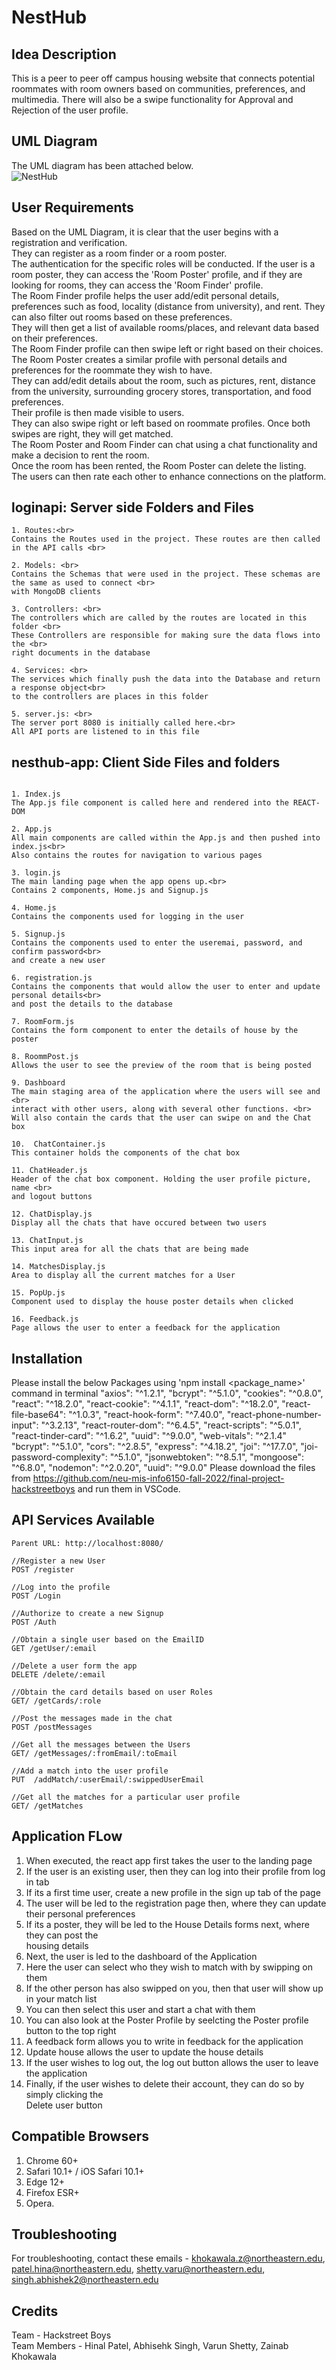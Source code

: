 # NestHub

## Idea Description
This is a peer to peer off campus housing website that connects potential roommates with room owners based on communities, preferences, and multimedia. There will also be a swipe functionality for Approval and Rejection of the user profile.


## UML Diagram
The UML diagram has been attached below. <br>
![NestHub](https://user-images.githubusercontent.com/106755622/199390796-67eb54fa-a00d-4f69-948d-81b3999ef9e1.png)


## User Requirements
Based on the UML Diagram, it is clear that the user begins with a registration and verification. <br>
They can register as a room finder or a room poster. <br>
The authentication for the specific roles will be conducted. If the user is a room poster, they can access the 'Room Poster' profile, and if they are looking for rooms, they can access the 'Room Finder' profile.<br>
The Room Finder profile helps the user add/edit personal details, preferences such as food, locality (distance from university), 
and rent. They can also filter out rooms based on these preferences.<br>
They will then get a list of available rooms/places, and relevant data based on their preferences.<br>
The Room Finder profile can then swipe left or right based on their choices.<br>
The Room Poster creates a similar profile with personal details and preferences for the roommate they wish to have.<br>
They can add/edit details about the room, such as pictures, rent, distance from the university, surrounding grocery stores, transportation, and food preferences.<br>
Their profile is then made visible to users.<br>
They can also swipe right or left based on roommate profiles. Once both swipes are right, they will get matched. <br>
The Room Poster and Room Finder can chat using a chat functionality and make a decision to rent the room.<br>
Once the room has been rented, the Room Poster can delete the listing. <br>
The users can then rate each other to enhance connections on the platform. <br>


## loginapi: Server side Folders and Files
```
1. Routes:<br>
Contains the Routes used in the project. These routes are then called in the API calls <br>

2. Models: <br>
Contains the Schemas that were used in the project. These schemas are the same as used to connect <br>
with MongoDB clients

3. Controllers: <br>
The controllers which are called by the routes are located in this folder <br>
These Controllers are responsible for making sure the data flows into the <br>
right documents in the database

4. Services: <br>
The services which finally push the data into the Database and return a response object<br>
to the controllers are places in this folder

5. server.js: <br>
The server port 8080 is initially called here.<br>
All API ports are listened to in this file
```

## nesthub-app: Client Side Files and folders
```

1. Index.js
The App.js file component is called here and rendered into the REACT-DOM

2. App.js
All main components are called within the App.js and then pushed into index.js<br>
Also contains the routes for navigation to various pages

3. login.js
The main landing page when the app opens up.<br>
Contains 2 components, Home.js and Signup.js

4. Home.js
Contains the components used for logging in the user

5. Signup.js
Contains the components used to enter the useremai, password, and confirm password<br>
and create a new user

6. registration.js
Contains the components that would allow the user to enter and update personal details<br>
and post the details to the database

7. RoomForm.js
Contains the form component to enter the details of house by the poster

8. RoommPost.js
Allows the user to see the preview of the room that is being posted

9. Dashboard
The main staging area of the application where the users will see and <br>
interact with other users, along with several other functions. <br>
Will also contain the cards that the user can swipe on and the Chat box

10.  ChatContainer.js
This container holds the components of the chat box

11. ChatHeader.js
Header of the chat box component. Holding the user profile picture, name <br>
and logout buttons

12. ChatDisplay.js
Display all the chats that have occured between two users

13. ChatInput.js
This input area for all the chats that are being made

14. MatchesDisplay.js
Area to display all the current matches for a User

15. PopUp.js
Component used to display the house poster details when clicked

16. Feedback.js
Page allows the user to enter a feedback for the application

```

## Installation

Please install the below Packages using 'npm install <package_name>' command in terminal
    "axios": "^1.2.1",
    "bcrypt": "^5.1.0",
    "cookies": "^0.8.0",
    "react": "^18.2.0",
    "react-cookie": "^4.1.1",
    "react-dom": "^18.2.0",
    "react-file-base64": "^1.0.3",
    "react-hook-form": "^7.40.0",
    "react-phone-number-input": "^3.2.13",
    "react-router-dom": "^6.4.5",
    "react-scripts": "^5.0.1",
    "react-tinder-card": "^1.6.2",
    "uuid": "^9.0.0",
    "web-vitals": "^2.1.4"
    "bcrypt": "^5.1.0",
    "cors": "^2.8.5",
    "express": "^4.18.2",
    "joi": "^17.7.0",
    "joi-password-complexity": "^5.1.0",
    "jsonwebtoken": "^8.5.1",
    "mongoose": "^6.8.0",
    "nodemon": "^2.0.20",
    "uuid": "^9.0.0"
Please download the files from https://github.com/neu-mis-info6150-fall-2022/final-project-hackstreetboys and run them in VSCode.

## API Services Available 
```
Parent URL: http://localhost:8080/

//Register a new User
POST /register

//Log into the profile
POST /Login

//Authorize to create a new Signup
POST /Auth

//Obtain a single user based on the EmailID
GET /getUser/:email

//Delete a user form the app
DELETE /delete/:email

//Obtain the card details based on user Roles 
GET/ /getCards/:role

//Post the messages made in the chat
POST /postMessages 

//Get all the messages between the Users
GET/ /getMessages/:fromEmail/:toEmail

//Add a match into the user profile
PUT  /addMatch/:userEmail/:swippedUserEmail

//Get all the matches for a particular user profile
GET/ /getMatches
```

## Application FLow

1. When executed, the react app first takes the user to the landing page
2. If the user is an existing user, then they can log into their profile from log in tab
3. If its a first time user, create a new profile in the sign up tab of the page
4. The user will be led to the registration page then, where they can update their personal preferences
5. If its a poster, they will be led to the House Details forms next, where they can post the<br>
   housing details
6. Next, the user is led to the dashboard of the Application
7. Here the user can select who they wish to match with by swipping on them
8. If the other person has also swipped on you, then that user will show up in your match list
9. You can then select this user and start a chat with them
10. You can also look at the Poster Profile by seelcting the Poster profile button to the top right
11. A feedback form allows you to write in feedback for the application
12. Update house allows the user to update the house details
13. If the user wishes to log out, the log out button allows the user to leave the application
14. Finally, if the user wishes to delete their account, they can do so by simply clicking the<br>
    Delete user button


## Compatible Browsers
1. Chrome 60+
2. Safari 10.1+ / iOS Safari 10.1+
3. Edge 12+
4. Firefox ESR+
5. Opera.

## Troubleshooting
For troubleshooting, contact these emails - khokawala.z@northeastern.edu, patel.hina@northeastern.edu, shetty.varu@northeastern.edu, singh.abhishek2@northeastern.edu

## Credits
Team - Hackstreet Boys<br>
Team Members - Hinal Patel, Abhisehk Singh, Varun Shetty, Zainab Khokawala
